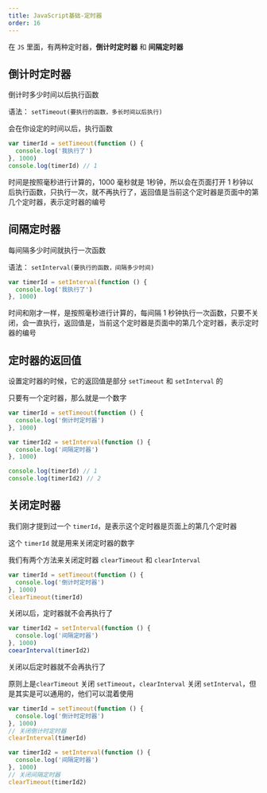 ```yaml
---
title: JavaScript基础-定时器
order: 16
---
```


在 `JS` 里面，有两种定时器，**倒计时定时器** 和 **间隔定时器**

## 倒计时定时器

倒计时多少时间以后执行函数

语法： `setTimeout(要执行的函数，多长时间以后执行)`

会在你设定的时间以后，执行函数

```javascript
var timerId = setTimeout(function () {
  console.log('我执行了')
}, 1000)
console.log(timerId) // 1
```

时间是按照毫秒进行计算的，1000 毫秒就是 1秒钟，所以会在页面打开 1 秒钟以后执行函数，只执行一次，就不再执行了，返回值是当前这个定时器是页面中的第几个定时器，表示定时器的编号

## 间隔定时器

每间隔多少时间就执行一次函数

语法： `setInterval(要执行的函数，间隔多少时间)`

```javascript
var timerId = setInterval(function () {
  console.log('我执行了')
}, 1000)
```

时间和刚才一样，是按照毫秒进行计算的，每间隔 1 秒钟执行一次函数，只要不关闭，会一直执行，返回值是，当前这个定时器是页面中的第几个定时器，表示定时器的编号

## 定时器的返回值

设置定时器的时候，它的返回值是部分 `setTimeout` 和 `setInterval` 的

只要有一个定时器，那么就是一个数字

```javascript
var timerId = setTimeout(function () {
  console.log('倒计时定时器')
}, 1000)

var timerId2 = setInterval(function () {
  console.log('间隔定时器')
}, 1000)

console.log(timerId) // 1
console.log(timerId2) // 2
```

## 关闭定时器

我们刚才提到过一个 `timerId`，是表示这个定时器是页面上的第几个定时器

这个 `timerId` 就是用来关闭定时器的数字

我们有两个方法来关闭定时器 `clearTimeout` 和 `clearInterval`

```javascript
var timerId = setTimeout(function () {
  console.log('倒计时定时器')
}, 1000)
clearTimeout(timerId)
```

关闭以后，定时器就不会再执行了

```javascript
var timerId2 = setInterval(function () {
  console.log('间隔定时器')
}, 1000)
coearInterval(timerId2)
```

关闭以后定时器就不会再执行了

原则上是`clearTimeout` 关闭 `setTimeout`，`clearInterval` 关闭 `setInterval`，但是其实是可以通用的，他们可以混着使用

```javascript
var timerId = setTimeout(function () {
  console.log('倒计时定时器')
}, 1000)
// 关闭倒计时定时器
clearInterval(timerId)

var timerId2 = setInterval(function () {
  console.log('间隔定时器')
}, 1000)
// 关闭间隔定时器
clearTimeout(timerId2)
```
